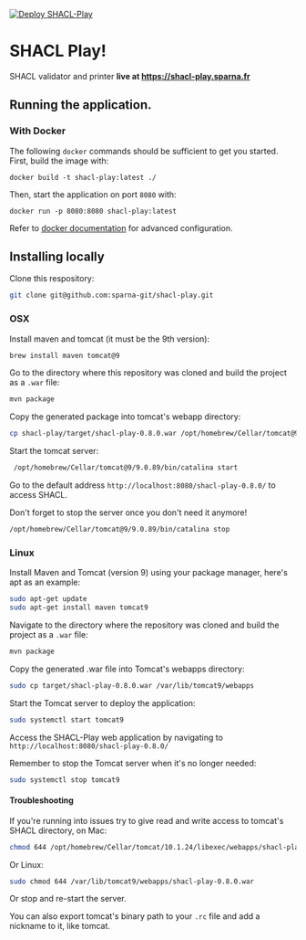 [![Deploy SHACL-Play](https://github.com/sparna-git/shacl-play/actions/workflows/maven.yml/badge.svg)](https://github.com/sparna-git/shacl-play/actions/workflows/maven.yml)


# SHACL Play!
SHACL validator and printer **live at https://shacl-play.sparna.fr**

## Running the application.
### With Docker
The following `docker` commands should be sufficient to get you started.
First, build the image with:
```
docker build -t shacl-play:latest ./
```
Then, start the application on port `8080` with:
```
docker run -p 8080:8080 shacl-play:latest
```
Refer to [docker documentation](https://docs.docker.com) for advanced configuration.

## Installing locally

Clone this respository:

```bash
git clone git@github.com:sparna-git/shacl-play.git
```

### OSX

Install maven and tomcat (it must be the 9th version):

```bash
brew install maven tomcat@9
```

Go to the directory where this repository was cloned and build the project as a `.war` file:

```bash
mvn package
```

Copy the generated package into tomcat's webapp directory:

```bash
cp shacl-play/target/shacl-play-0.8.0.war /opt/homebrew/Cellar/tomcat@9/9.0.89/libexec/webapps
```

Start the tomcat server:

```bash
 /opt/homebrew/Cellar/tomcat@9/9.0.89/bin/catalina start
```

Go to the default address `http://localhost:8080/shacl-play-0.8.0/` to access SHACL.

Don't forget to stop the server once you don't need it anymore!

```bash
/opt/homebrew/Cellar/tomcat@9/9.0.89/bin/catalina stop
```

### Linux

Install Maven and Tomcat (version 9) using your package manager, here's apt as an example:

```bash
sudo apt-get update
sudo apt-get install maven tomcat9
```

Navigate to the directory where the repository was cloned and build the project as a `.war` file:

```bash
mvn package
```

Copy the generated .war file into Tomcat's webapps directory:

```bash
sudo cp target/shacl-play-0.8.0.war /var/lib/tomcat9/webapps
```


Start the Tomcat server to deploy the application:

```bash
sudo systemctl start tomcat9
```

Access the SHACL-Play web application by navigating to `http://localhost:8080/shacl-play-0.8.0/`

Remember to stop the Tomcat server when it's no longer needed:

```bash
sudo systemctl stop tomcat9
```

#### Troubleshooting

If you're running into issues try to give read and write access to tomcat's SHACL directory, on Mac:

```bash
chmod 644 /opt/homebrew/Cellar/tomcat/10.1.24/libexec/webapps/shacl-play-0.8.0.war
```

Or Linux:

```bash
sudo chmod 644 /var/lib/tomcat9/webapps/shacl-play-0.8.0.war
```

Or stop and re-start the server.

You can also export tomcat's binary path to your `.rc` file and add a nickname to it, like tomcat.
